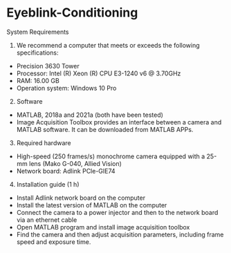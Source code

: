 # Eyeblink-Conditioning
System Requirements
1. We recommend a computer that meets or exceeds the following specifications: 
* Precision 3630 Tower 
* Processor: Intel (R) Xeon (R) CPU E3-1240 v6 @ 3.70GHz
* RAM: 16.00 GB
* Operation system: Windows 10 Pro
  
2. Software
* MATLAB, 2018a and 2021a (both have been tested)
* Image Acquisition Toolbox provides an interface between a camera and MATLAB software. It can be downloaded from MATLAB APPs. 

3. Required hardware 
* High-speed (250 frames/s) monochrome camera equipped with a 25-mm lens (Mako G-040, Allied Vision)
* Network board: Adlink PCle-GIE74

4. Installation guide (1 h)
* Install Adlink network board on the computer
* Install the latest version of MATLAB on the computer
* Connect the camera to a power injector and then to the network board via an ethernet cable
* Open MATLAB program and install image acquisition toolbox
* Find the camera and then adjust acquisition parameters, including frame speed and exposure time.
